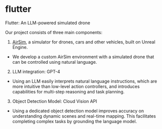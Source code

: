 # flutter
Flutter: An LLM-powered simulated drone

Our project consists of three main components:
1. [AirSim](https://microsoft.github.io/AirSim/), a simulator for drones, cars and other vehicles, built on Unreal Engine.
- We develop a custom AirSim environment with a simulated drone that can be controlled using natural language.

2. LLM integration: GPT-4
- Using an LLM easily interprets natural language instructions, which are more intuitive than low-level action controllers, and introduces capabilities for multi-step reasoning and task planning.

3. Object Detection Model: Cloud Vision API
- Using a dedicated object detection model improves accuracy on understanding dynamic scenes and real-time mapping. This facilitates completing complex tasks by grounding the language model.